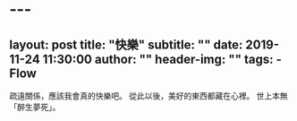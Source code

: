 # ---
layout:     post
title:      "快樂"
subtitle:   ""
date:       2019-11-24 11:30:00
author:     ""
header-img: ""
tags:
    - Flow
---

疏遠關係，應該我會真的快樂吧。
從此以後，美好的東西都藏在心裡。
世上本無「醉生夢死」。